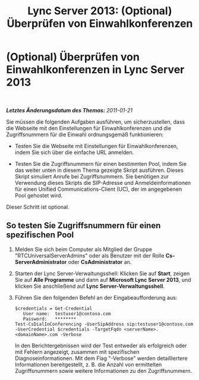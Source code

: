 ﻿---
title: 'Lync Server 2013: (Optional) Überprüfen von Einwahlkonferenzen'
TOCTitle: '(Optional) Überprüfen von Einwahlkonferenzen '
ms:assetid: 3e2b4220-8fb3-442f-98b1-78447adb321f
ms:mtpsurl: https://technet.microsoft.com/de-de/library/Gg425905(v=OCS.15)
ms:contentKeyID: 49293773
ms.date: 05/19/2016
mtps_version: v=OCS.15
ms.translationtype: HT
---

# (Optional) Überprüfen von Einwahlkonferenzen in Lync Server 2013

 

_**Letztes Änderungsdatum des Themas:** 2011-01-21_

Sie müssen die folgenden Aufgaben ausführen, um sicherzustellen, dass die Webseite mit den Einstellungen für Einwahlkonferenzen und die Zugriffsnummern für die Einwahl ordnungsgemäß funktionieren:

  - Testen Sie die Webseite mit Einstellungen für Einwahlkonferenzen, indem Sie sich über die einfache URL anmelden.

  - Testen Sie die Zugriffsnummern für einen bestimmten Pool, indem Sie das weiter unten in diesem Thema gezeigte Skript ausführen. Dieses Skript simuliert Anrufe bei Zugriffsnummern. Sie benötigen zur Verwendung dieses Skripts die SIP-Adresse und Anmeldeinformationen für einen Unified Communications-Client (UC), der im angegebenen Pool gehostet wird.

Dieser Schritt ist optional.

## So testen Sie Zugriffsnummern für einen spezifischen Pool

1.  Melden Sie sich beim Computer als Mitglied der Gruppe "RTCUniversalServerAdmins" oder als Benutzer mit der Rolle **Cs-ServerAdministrator** oder **CsAdministrator** an.

2.  Starten der Lync Server-Verwaltungsshell: Klicken Sie auf **Start**, zeigen Sie auf **Alle Programme** und dann auf **Microsoft Lync Server 2013**, und klicken Sie anschließend auf **Lync Server-Verwaltungsshell**.

3.  Führen Sie den folgenden Befehl an der Eingabeaufforderung aus:
    
        $credentials = Get-Credential
           User name:  testuser1@contoso.com
           Password:   ********
        Test-CsDialInConferencing -UserSipAddress sip:testuser1@contoso.com -UserCredential $credentials -TargetFqdn <serverName>.<domainName>.com -Verbose
    
    In den Berichtergebnissen wird der Test entweder als erfolgreich oder mit Fehlern angezeigt, zusammen mit spezifischen Diagnoseinformationen. Mit dem Flag "-Verbose" werden detailliertere Informationen bereitgestellt, z. B. die Anzahl von ermittelten Zugriffsnummern sowie weitere Informationen zu den Zugriffsnummern.

